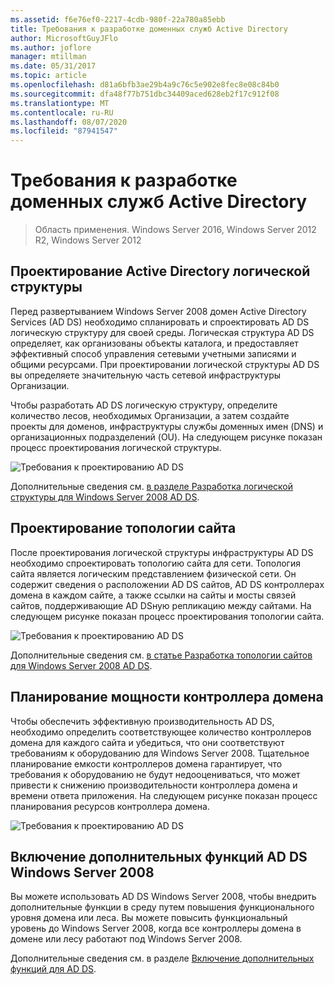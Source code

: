```yaml
---
ms.assetid: f6e76ef0-2217-4cdb-980f-22a780a85ebb
title: Требования к разработке доменных служб Active Directory
author: MicrosoftGuyJFlo
ms.author: joflore
manager: mtillman
ms.date: 05/31/2017
ms.topic: article
ms.openlocfilehash: d81a6bfb3ae29b4a9c76c5e902e8fec8e08c84b0
ms.sourcegitcommit: dfa48f77b751dbc34409aced628eb2f17c912f08
ms.translationtype: MT
ms.contentlocale: ru-RU
ms.lasthandoff: 08/07/2020
ms.locfileid: "87941547"
---
```

# <a name="ad-ds-design-requirements"></a>Требования к разработке доменных служб Active Directory

>Область применения. Windows Server 2016, Windows Server 2012 R2, Windows Server 2012


## <a name="designing-the-active-directory-logical-structure"></a>Проектирование Active Directory логической структуры
Перед развертыванием Windows Server 2008 домен Active Directory Services (AD DS) необходимо спланировать и спроектировать AD DS логическую структуру для своей среды. Логическая структура AD DS определяет, как организованы объекты каталога, и предоставляет эффективный способ управления сетевыми учетными записями и общими ресурсами. При проектировании логической структуры AD DS вы определяете значительную часть сетевой инфраструктуры Организации.

Чтобы разработать AD DS логическую структуру, определите количество лесов, необходимых Организации, а затем создайте проекты для доменов, инфраструктуры службы доменных имен (DNS) и организационных подразделений (OU). На следующем рисунке показан процесс проектирования логической структуры.

![Требования к проектированию AD DS](media/AD-DS-Design-Requirements/d5cebae6-a752-4063-a98f-473799c251bd.gif)

Дополнительные сведения см. [в разделе Разработка логической структуры для Windows Server 2008 AD DS](Designing-the-Logical-Structure.md).

## <a name="designing-the-site-topology"></a>Проектирование топологии сайта
После проектирования логической структуры инфраструктуры AD DS необходимо спроектировать топологию сайта для сети. Топология сайта является логическим представлением физической сети. Он содержит сведения о расположении AD DS сайтов, AD DS контроллерах домена в каждом сайте, а также ссылки на сайты и мосты связей сайтов, поддерживающие AD DSную репликацию между сайтами. На следующем рисунке показан процесс проектирования топологии сайта.

![Требования к проектированию AD DS](media/AD-DS-Design-Requirements/d34d43c0-437f-47cb-9b64-09c0f9ce6479.gif)

Дополнительные сведения см. [в статье Разработка топологии сайтов для Windows Server 2008 AD DS](Designing-the-Site-Topology.md).

## <a name="planning-domain-controller-capacity"></a>Планирование мощности контроллера домена
Чтобы обеспечить эффективную производительность AD DS, необходимо определить соответствующее количество контроллеров домена для каждого сайта и убедиться, что они соответствуют требованиям к оборудованию для Windows Server 2008. Тщательное планирование емкости контроллеров домена гарантирует, что требования к оборудованию не будут недооцениваться, что может привести к снижению производительности контроллера домена и времени ответа приложения. На следующем рисунке показан процесс планирования ресурсов контроллера домена.

![Требования к проектированию AD DS](media/AD-DS-Design-Requirements/fff6ef22-5c7b-4478-ad76-42b296dcf769.gif)

## <a name="enabling-windows-server-2008-advanced-ad-ds-features"></a>Включение дополнительных функций AD DS Windows Server 2008
Вы можете использовать AD DS Windows Server 2008, чтобы внедрить дополнительные функции в среду путем повышения функционального уровня домена или леса. Вы можете повысить функциональный уровень до Windows Server 2008, когда все контроллеры домена в домене или лесу работают под Windows Server 2008.

Дополнительные сведения см. в разделе [Включение дополнительных функций для AD DS](../../ad-ds/plan/Enabling-Advanced-Features-for-AD-DS.md).



